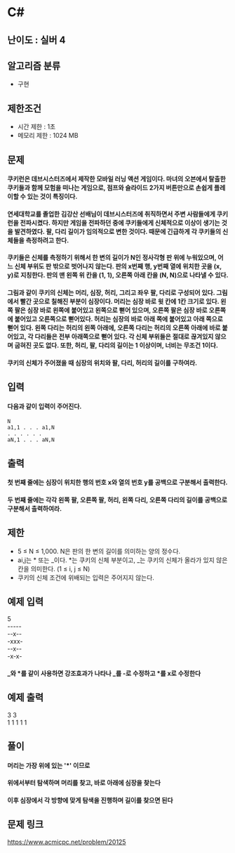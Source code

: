 # C#

## 난이도 : 실버 4

## 알고리즘 분류
  - 구현

## 제한조건
  - 시간 제한 : 1초
  - 메모리 제한 : 1024 MB

## 문제
#### 쿠키런은 데브시스터즈에서 제작한 모바일 러닝 액션 게임이다. 마녀의 오븐에서 탈출한 쿠키들과 함께 모험을 떠나는 게임으로, 점프와 슬라이드 2가지 버튼만으로 손쉽게 플레이할 수 있는 것이 특징이다.
#### 연세대학교를 졸업한 김강산 선배님이 데브시스터즈에 취직하면서 주변 사람들에게 쿠키런을 전파시켰다. 하지만 게임을 전파하던 중에 쿠키들에게 신체적으로 이상이 생기는 것을 발견하였다. 팔, 다리 길이가 임의적으로 변한 것이다. 때문에 긴급하게 각 쿠키들의 신체들을 측정하려고 한다.
#### 쿠키들은 신체를 측정하기 위해서 한 변의 길이가 N인 정사각형 판 위에 누워있으며, 어느 신체 부위도 판 밖으로 벗어나지 않는다. 판의 x번째 행, y번째 열에 위치한 곳을 (x, y)로 지칭한다. 판의 맨 왼쪽 위 칸을 (1, 1), 오른쪽 아래 칸을 (N, N)으로 나타낼 수 있다.
#### 그림과 같이 쿠키의 신체는 머리, 심장, 허리, 그리고 좌우 팔, 다리로 구성되어 있다. 그림에서 빨간 곳으로 칠해진 부분이 심장이다. 머리는 심장 바로 윗 칸에 1칸 크기로 있다. 왼쪽 팔은 심장 바로 왼쪽에 붙어있고 왼쪽으로 뻗어 있으며, 오른쪽 팔은 심장 바로 오른쪽에 붙어있고 오른쪽으로 뻗어있다. 허리는 심장의 바로 아래 쪽에 붙어있고 아래 쪽으로 뻗어 있다. 왼쪽 다리는 허리의 왼쪽 아래에, 오른쪽 다리는 허리의 오른쪽 아래에 바로 붙어있고, 각 다리들은 전부 아래쪽으로 뻗어 있다. 각 신체 부위들은 절대로 끊겨있지 않으며 굽혀진 곳도 없다. 또한, 허리, 팔, 다리의 길이는 1 이상이며, 너비는 무조건 1이다.
#### 쿠키의 신체가 주어졌을 때 심장의 위치와 팔, 다리, 허리의 길이를 구하여라.

## 입력
#### 다음과 같이 입력이 주어진다.
	N
	a1,1 . . . a1,N
	. . . . . .
	aN,1 . . . aN,N

## 출력
#### 첫 번째 줄에는 심장이 위치한 행의 번호 x와 열의 번호 y를 공백으로 구분해서 출력한다.
#### 두 번째 줄에는 각각 왼쪽 팔, 오른쪽 팔, 허리, 왼쪽 다리, 오른쪽 다리의 길이를 공백으로 구분해서 출력하여라.

## 제한
  - 5 ≤ N ≤ 1,000. N은 판의 한 변의 길이를 의미하는 양의 정수다.
  - ai,j는 * 또는 _이다. *는 쿠키의 신체 부분이고, _는 쿠키의 신체가 올라가 있지 않은 칸을 의미한다. (1 ≤ i, j ≤ N)
  - 쿠키의 신체 조건에 위배되는 입력은 주어지지 않는다.

## 예제 입력
5<br/>
-----<br/>
--x--<br/>
-xxx-<br/>
--x--<br/>
-x-x-<br/>

#### _와  *를 같이 사용하면 강조효과가 나타나 _를 -로 수정하고 *를 x로 수정한다

## 예제 출력
3 3<br/>
1 1 1 1 1<br/>

## 풀이
#### 머리는 가장 위에 있는 '*' 이므로
#### 위에서부터 탐색하며 머리를 찾고, 바로 아래에 심장을 찾는다
#### 이후 심장에서 각 방향에 맞게 탐색을 진행하며 길이를 찾으면 된다

## 문제 링크
https://www.acmicpc.net/problem/20125